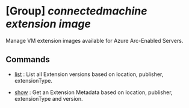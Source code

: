 # [Group] _connectedmachine extension image_

Manage VM extension images available for Azure Arc-Enabled Servers.

## Commands

- [list](/Commands/connectedmachine/extension/image/_list.md)
: List all Extension versions based on location, publisher, extensionType.

- [show](/Commands/connectedmachine/extension/image/_show.md)
: Get an Extension Metadata based on location, publisher, extensionType and version.
